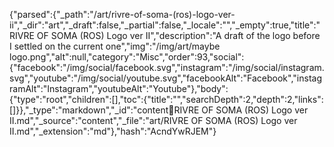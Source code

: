 {"parsed":{"_path":"/art/rivre-of-soma-(ros)-logo-ver-ii","_dir":"art","_draft":false,"_partial":false,"_locale":"","_empty":true,"title":"RIVRE OF SOMA (ROS) Logo ver II","description":"A draft of the logo before I settled on the current one","img":"/img/art/maybe logo.png","alt":null,"category":"Misc","order":93,"social":{"facebook":"/img/social/facebook.svg","instagram":"/img/social/instagram.svg","youtube":"/img/social/youtube.svg","facebookAlt":"Facebook","instagramAlt":"Instagram","youtubeAlt":"Youtube"},"body":{"type":"root","children":[],"toc":{"title":"","searchDepth":2,"depth":2,"links":[]}},"_type":"markdown","_id":"content:art:RIVRE OF SOMA (ROS) Logo ver II.md","_source":"content","_file":"art/RIVRE OF SOMA (ROS) Logo ver II.md","_extension":"md"},"hash":"AcndYwRJEM"}